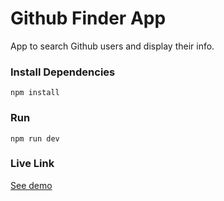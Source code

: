 # Github Finder App

App to search Github users and display their info.

### Install Dependencies

```
npm install
```

### Run

```
npm run dev
```

### Live Link
[See demo](https://cerulean-klepon-98a7c4.netlify.app/)